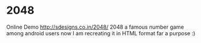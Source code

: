 # 2048
Online Demo http://sdesigns.co.in/2048/
2048 a famous number game among android users now I am recreating it in HTML format far a purpose :)

